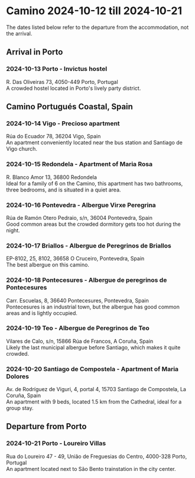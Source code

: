 # Camino 2024-10-12 till 2024-10-21

The dates listed below refer to the departure from the accommodation, not the arrival.

## Arrival in Porto

### 2024-10-13 Porto - Invictus hostel
R. Das Oliveiras 73, 4050-449 Porto, Portugal  
A crowded hostel located in Porto's lively party district.

## Camino Portugués Coastal, Spain

### 2024-10-14 Vigo - Precioso apartment
Rúa do Ecuador 78, 36204 Vigo, Spain  
An apartment conveniently located near the bus station and Santiago de Vigo church.

### 2024-10-15 Redondela - Apartment of Maria Rosa
R. Blanco Amor 13, 36800 Redondela  
Ideal for a family of 6 on the Camino, this apartment has two bathrooms, three bedrooms, and is situated in a quiet area.

### 2024-10-16 Pontevedra - Albergue Virxe Peregrina
Rúa de Ramón Otero Pedraio, s/n, 36004 Pontevedra, Spain  
Good common areas but the crowded dormitory gets too hot during the night.

### 2024-10-17 Briallos - Albergue de Peregrinos de Briallos
EP-8102, 25, 8102, 36658 O Cruceiro, Pontevedra, Spain  
The best albergue on this camino.

### 2024-10-18 Pontecesures - Albergue de peregrinos de Pontecesures
Carr. Escuelas, 8, 36640 Pontecesures, Pontevedra, Spain  
Pontecesures is an industrial town, but the albergue has good common areas and is lightly occupied.

### 2024-10-19 Teo - Albergue de Peregrinos de Teo
Vilares de Calo, s/n, 15866 Rúa de Francos, A Coruña, Spain  
Likely the last municipal albergue before Santiago, which makes it quite crowded.

### 2024-10-20 Santiago de Compostela - Apartment of Maria Dolores
Av. de Rodríguez de Viguri, 4, portal 4, 15703 Santiago de Compostela, La Coruña, Spain  
An apartment with 9 beds, located 1.5 km from the Cathedral, ideal for a group stay.

## Departure from Porto

### 2024-10-21 Porto - Loureiro Villas
Rua do Loureiro 47 - 49, União de Freguesias do Centro, 4000-328 Porto, Portugal  
An apartment located next to São Bento trainstation in the city center.
